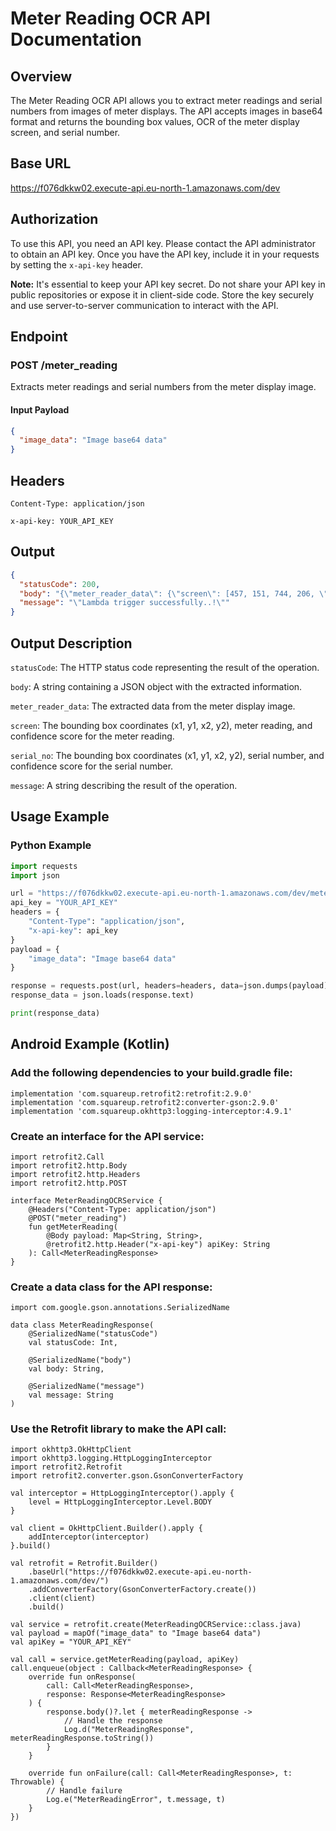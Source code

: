 # Meter Reading OCR API Documentation

## Overview

The Meter Reading OCR API allows you to extract meter readings and serial numbers from images of meter displays. The API accepts images in base64 format and returns the bounding box values, OCR of the meter display screen, and serial number.

## Base URL

https://f076dkkw02.execute-api.eu-north-1.amazonaws.com/dev

## Authorization

To use this API, you need an API key. Please contact the API administrator to obtain an API key. Once you have the API key, include it in your requests by setting the `x-api-key` header.

**Note:** It's essential to keep your API key secret. Do not share your API key in public repositories or expose it in client-side code. Store the key securely and use server-to-server communication to interact with the API.

## Endpoint

### POST /meter_reading

Extracts meter readings and serial numbers from the meter display image.

#### Input Payload

```json
{
  "image_data": "Image base64 data"
}
```



## Headers
`Content-Type: application/json`

`x-api-key: YOUR_API_KEY`


## Output

```json
{
  "statusCode": 200,
  "body": "{\"meter_reader_data\": {\"screen\": [457, 151, 744, 206, \"0020750.4\", 0.8487719893455505], \"serial_no\": [347, 374, 561, 429, \"20539675\", 0.9091470241546631]}}",
  "message": "\"Lambda trigger successfully..!\""
}
```

## Output Description

`statusCode`: The HTTP status code representing the result of the operation.

`body`: A string containing a JSON object with the extracted information.

`meter_reader_data`: The extracted data from the meter display image.

`screen`: The bounding box coordinates (x1, y1, x2, y2), meter reading, and confidence score for the meter reading.

`serial_no`: The bounding box coordinates (x1, y1, x2, y2), serial number, and confidence score for the serial number.

`message`: A string describing the result of the operation.


## Usage Example

### Python Example

```python
import requests
import json

url = "https://f076dkkw02.execute-api.eu-north-1.amazonaws.com/dev/meter_reading"
api_key = "YOUR_API_KEY"
headers = {
    "Content-Type": "application/json",
    "x-api-key": api_key
}
payload = {
    "image_data": "Image base64 data"
}

response = requests.post(url, headers=headers, data=json.dumps(payload))
response_data = json.loads(response.text)

print(response_data)
```

## Android Example (Kotlin)
### Add the following dependencies to your build.gradle file:

```android
implementation 'com.squareup.retrofit2:retrofit:2.9.0'
implementation 'com.squareup.retrofit2:converter-gson:2.9.0'
implementation 'com.squareup.okhttp3:logging-interceptor:4.9.1'
```

### Create an interface for the API service:

```android
import retrofit2.Call
import retrofit2.http.Body
import retrofit2.http.Headers
import retrofit2.http.POST

interface MeterReadingOCRService {
    @Headers("Content-Type: application/json")
    @POST("meter_reading")
    fun getMeterReading(
        @Body payload: Map<String, String>,
        @retrofit2.http.Header("x-api-key") apiKey: String
    ): Call<MeterReadingResponse>
}
```

### Create a data class for the API response:

```android
import com.google.gson.annotations.SerializedName

data class MeterReadingResponse(
    @SerializedName("statusCode")
    val statusCode: Int,

    @SerializedName("body")
    val body: String,

    @SerializedName("message")
    val message: String
)
```

### Use the Retrofit library to make the API call:

```android
import okhttp3.OkHttpClient
import okhttp3.logging.HttpLoggingInterceptor
import retrofit2.Retrofit
import retrofit2.converter.gson.GsonConverterFactory

val interceptor = HttpLoggingInterceptor().apply {
    level = HttpLoggingInterceptor.Level.BODY
}

val client = OkHttpClient.Builder().apply {
    addInterceptor(interceptor)
}.build()

val retrofit = Retrofit.Builder()
    .baseUrl("https://f076dkkw02.execute-api.eu-north-1.amazonaws.com/dev/")
    .addConverterFactory(GsonConverterFactory.create())
    .client(client)
    .build()

val service = retrofit.create(MeterReadingOCRService::class.java)
val payload = mapOf("image_data" to "Image base64 data")
val apiKey = "YOUR_API_KEY"

val call = service.getMeterReading(payload, apiKey)
call.enqueue(object : Callback<MeterReadingResponse> {
    override fun onResponse(
        call: Call<MeterReadingResponse>,
        response: Response<MeterReadingResponse>
    ) {
        response.body()?.let { meterReadingResponse ->
            // Handle the response
            Log.d("MeterReadingResponse", meterReadingResponse.toString())
        }
    }

    override fun onFailure(call: Call<MeterReadingResponse>, t: Throwable) {
        // Handle failure
        Log.e("MeterReadingError", t.message, t)
    }
})
```

